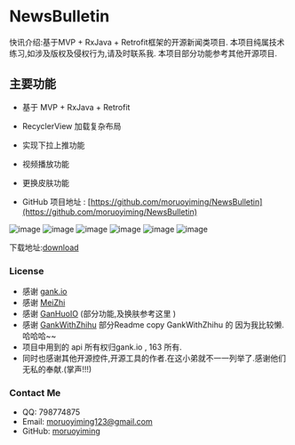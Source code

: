 # NewsBulletin
快讯介绍:基于MVP + RxJava + Retrofit框架的开源新闻类项目.
本项目纯属技术练习,如涉及版权及侵权行为,请及时联系我.
本项目部分功能参考其他开源项目.

## 主要功能
 * 基于 MVP + RxJava + Retrofit
 * RecyclerView 加载复杂布局
 * 实现下拉上推功能
 * 视频播放功能
 * 更换皮肤功能

* GitHub 项目地址 : [https://github.com/moruoyiming/NewsBulletin](https://github.com/moruoyiming/NewsBulletin)

![image](https://github.com/moruoyiming/NewsBulletin/blob/master/pics/Screenshot_2017-01-24-14-55-48-516_com.mrym.newsb.png)  ![image](https://github.com/moruoyiming/NewsBulletin/blob/master/pics/Screenshot_2017-01-24-14-56-10-356_com.mrym.newsb.png)
![image](https://github.com/moruoyiming/NewsBulletin/blob/master/pics/Screenshot_2017-01-24-14-56-21-049_com.mrym.newsb.png)  ![image](https://github.com/moruoyiming/NewsBulletin/blob/master/pics/Screenshot_2017-01-24-14-56-53-260_com.mrym.newsb.png)
![image](https://github.com/moruoyiming/NewsBulletin/blob/master/pics/Screenshot_2017-01-24-14-56-39-663_com.mrym.newsb.png)  ![image](https://github.com/moruoyiming/NewsBulletin/blob/master/pics/Screenshot_2017-01-24-14-56-26-524_com.mrym.newsb.png)


下载地址:[download](https://github.com/moruoyiming/NewsBulletin/blob/master/app/app-release.apk?raw=true)


### License
* 感谢 [gank.io](http://gank.io/api)
* 感谢 [MeiZhi](https://github.com/drakeet/Meizhi)
* 感谢 [GanHuoIO](https://github.com/burgessjp/GanHuoIO) (部分功能,及换肤参考这里 )
* 感谢 [GankWithZhihu](https://github.com/Werb/GankWithZhihu) 部分Readme copy GankWithZhihu 的  因为我比较懒.哈哈哈~~
* 项目中用到的 api 所有权归gank.io , 163 所有.
* 同时也感谢其他开源控件,开源工具的作者.在这小弟就不一一列举了.感谢他们无私的奉献.(掌声!!!)

### Contact Me
* QQ: 798774875
* Email: moruoyiming123@gmail.com
* GitHub: [moruoyiming](https://github.com/moruoyiming)